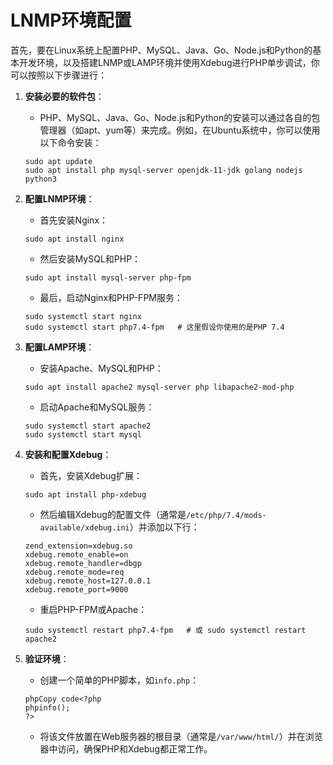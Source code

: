 # LNMP环境配置

首先，要在Linux系统上配置PHP、MySQL、Java、Go、Node.js和Python的基本开发环境，以及搭建LNMP或LAMP环境并使用Xdebug进行PHP单步调试，你可以按照以下步骤进行：

1. **安装必要的软件包**：

   - PHP、MySQL、Java、Go、Node.js和Python的安装可以通过各自的包管理器（如apt、yum等）来完成。例如，在Ubuntu系统中，你可以使用以下命令安装：

   ```
   sudo apt update
   sudo apt install php mysql-server openjdk-11-jdk golang nodejs python3
   ```

2. **配置LNMP环境**：

   - 首先安装Nginx：

   ```
   sudo apt install nginx
   ```

   - 然后安装MySQL和PHP：

   ```
   sudo apt install mysql-server php-fpm
   ```

   - 最后，启动Nginx和PHP-FPM服务：

   ```
   sudo systemctl start nginx
   sudo systemctl start php7.4-fpm   # 这里假设你使用的是PHP 7.4
   ```

3. **配置LAMP环境**：

   - 安装Apache、MySQL和PHP：

   ```
   sudo apt install apache2 mysql-server php libapache2-mod-php
   ```

   - 启动Apache和MySQL服务：

   ```
   sudo systemctl start apache2
   sudo systemctl start mysql
   ```

4. **安装和配置Xdebug**：

   - 首先，安装Xdebug扩展：

   ```
   sudo apt install php-xdebug
   ```

   - 然后编辑Xdebug的配置文件（通常是`/etc/php/7.4/mods-available/xdebug.ini`）并添加以下行：

   ```
   zend_extension=xdebug.so
   xdebug.remote_enable=on
   xdebug.remote_handler=dbgp
   xdebug.remote_mode=req
   xdebug.remote_host=127.0.0.1
   xdebug.remote_port=9000
   ```

   - 重启PHP-FPM或Apache：

   ```
   sudo systemctl restart php7.4-fpm   # 或 sudo systemctl restart apache2
   ```

5. **验证环境**：

   - 创建一个简单的PHP脚本，如`info.php`：

   ```
   phpCopy code<?php
   phpinfo();
   ?>
   ```

   - 将该文件放置在Web服务器的根目录（通常是`/var/www/html/`）并在浏览器中访问，确保PHP和Xdebug都正常工作。

